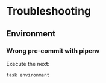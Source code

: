 <!-- Space: ZshDevOps -->
<!-- Parent: Project -->
<!-- Title: Troubleshooting -->

<!-- Label: ZshDevOps -->
<!-- Label: Project -->
<!-- Label: Troubleshooting -->
<!-- Include: docs/disclaimer.md -->
<!-- Include: ac:toc -->

# Troubleshooting

## Environment

### Wrong pre-commit with pipenv

Execute the next:

```{.bash}
task environment
```
